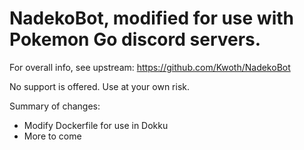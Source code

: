 # NadekoBot, modified for use with Pokemon Go discord servers.

For overall info, see upstream: https://github.com/Kwoth/NadekoBot

No support is offered. Use at your own risk.

Summary of changes:

  - Modify Dockerfile for use in Dokku
  - More to come